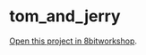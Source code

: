 tom_and_jerry
=====

[Open this project in 8bitworkshop](http://8bitworkshop.com/redir.html?platform=verilog&githubURL=https%3A%2F%2Fgithub.com%2FYosiky%2Ftom_and_jerry&file=ball_absolute.v).
